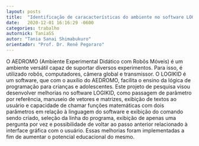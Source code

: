 ```yaml
---
layout: posts
title:  "Identificação de caracacterísticas do ambiente no software LOGIDIK"
date:   2020-12-01 16:16:29 -0600
categories: trabalho
autornick: TaniaSS
autor: "Tania Sanai Shimabukuro"
orientador: "Prof. Dr. Renê Pegoraro"
---
```

O AEDROMO (Ambiente Experimental Didático com Robôs Móveis) é um ambiente versátil capaz de suportar diversos experimentos. Para isso, é utilizado robôs, computadores, câmera global e transmissor. O LOGIKID é um software, que com o auxílio do AEDROMO, facilita o ensino da lógica de programação para crianças e adolescentes. Este projeto de pesquisa visou desenvolver melhorias no software LOGIKID, como passagem de parâmetro por referência, manuseio de vetores e matrizes, exibição de textos ao usuário e capacidade de chamar funções matemáticas com dois parâmetros em relação à linguagem do software e exibição do comando sendo criado, seleção da linha do programa, exibição de apenas uma pergunta por vez e possibilidade de voltar ao passo anterior relacionado à interface gráfica com o usuário. Essas melhorias foram implementadas a fim de aumentar o potencial educacional do mesmo. 